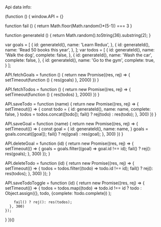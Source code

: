 Api data info:

(function () {
window.API = {}

function fail () {
return Math.floor(Math.random()\*(5-1)) === 3
}

function generateId () {
return Math.random().toString(36).substring(2);
}

var goals = [
{
id: generateId(),
name: 'Learn Redux',
},
{
id: generateId(),
name: 'Read 50 books this year',
},
];
var todos = [
{
id: generateId(),
name: 'Walk the dog',
complete: false,
},
{
id: generateId(),
name: 'Wash the car',
complete: false,
},
{
id: generateId(),
name: 'Go to the gym',
complete: true,
}
];

API.fetchGoals = function () {
return new Promise((res, rej) => {
setTimeout(function () {
res(goals)
}, 2000)
})
}

API.fetchTodos = function () {
return new Promise((res, rej) => {
setTimeout(function () {
res(todos)
}, 2000)
})
}

API.saveTodo = function (name) {
return new Promise((res, rej) => {
setTimeout(() => {
const todo = {
id: generateId(),
name: name,
complete: false,
}
todos = todos.concat([todo]);
fail() ? rej(todo) : res(todo);
}, 300)
})
}

API.saveGoal = function (name) {
return new Promise((res, rej) => {
setTimeout(() => {
const goal = {
id: generateId(),
name: name,
}
goals = goals.concat([goal]);
fail() ? rej(goal) : res(goal);
}, 300)
})
}

API.deleteGoal = function (id) {
return new Promise((res, rej) => {
setTimeout(() => {
goals = goals.filter((goal) => goal.id !== id);
fail() ? rej(): res(goals);
}, 300)
});
}

API.deleteTodo = function (id) {
return new Promise((res, rej) => {
setTimeout(() => {
todos = todos.filter((todo) => todo.id !== id);
fail() ? rej(): res(todos);
}, 300)
});
}

API.saveTodoToggle = function (id) {
return new Promise((res, rej) => {
setTimeout(() => {
todos = todos.map((todo) => todo.id !== id ? todo :
Object.assign({}, todo, {complete: !todo.complete})
);

        fail() ? rej(): res(todos);
      }, 300)
    });

}
})()
